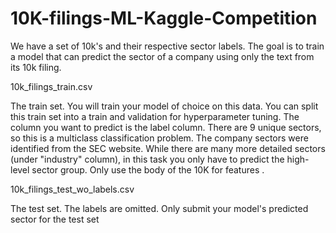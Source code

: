 # 10K-filings-ML-Kaggle-Competition

We have a set of 10k's and their respective sector labels. The goal is to train a model that can predict the sector of a company using only the text from its 10k filing.

10k_filings_train.csv

The train set. You will train your model of choice on this data. You can split this train set into a train and validation for hyperparameter tuning. The column you want to predict is the label column. There are 9 unique sectors, so this is a multiclass classification problem. The company sectors were identified from the SEC website. While there are many more detailed sectors (under "industry" column), in this task you only have to predict the high-level sector group. Only use the body of the 10K for features .

10k_filings_test_wo_labels.csv

The test set. The labels are omitted. Only submit your model's predicted sector for the test set
